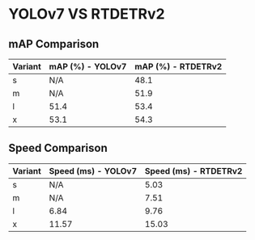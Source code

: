 ---
---
# YOLOv7 VS RTDETRv2

## mAP Comparison

| Variant | mAP (%) - YOLOv7 | mAP (%) - RTDETRv2 |
|---------|--------------------|--------------------|
| s | N/A | 48.1 |
| m | N/A | 51.9 |
| l | 51.4 | 53.4 |
| x | 53.1 | 54.3 |

## Speed Comparison

| Variant | Speed (ms) - YOLOv7 | Speed (ms) - RTDETRv2 |
|---------|-----------------------|-----------------------|
| s | N/A | 5.03 |
| m | N/A | 7.51 |
| l | 6.84 | 9.76 |
| x | 11.57 | 15.03 |
